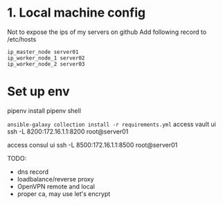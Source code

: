 # 1. Local machine config 
Not to expose the ips of my servers on github 
Add following record to /etc/hosts
```
ip_master_node server01
ip_worker_node_1 server02
ip_worker_node_2 server03
```

# Set up env
pipenv install
pipenv shell

`ansible-galaxy collection install -r requirements.yml`
access vault ui
ssh -L 8200:172.16.1.1:8200 root@server01

access consul ui
ssh -L 8500:172.16.1.1:8500 root@server01

TODO:
- dns record
- loadbalance/reverse proxy
- OpenVPN remote and local
- proper ca, may use let's encrypt